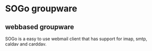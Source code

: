 # SOGo groupware

## webbased groupware

SOGo is a easy to use webmail client that has support for imap, smtp, caldav and carddav.
